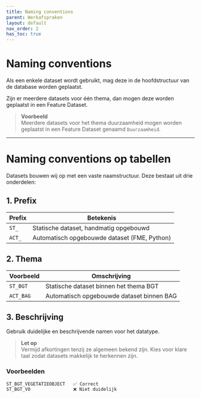 ```yaml
---
title: Naming conventions
parent: Werkafspraken
layout: default
nav_order: 2
has_toc: true
---
```


# Naming conventions

Als een enkele dataset wordt gebruikt, mag deze in de hoofdstructuur van de database worden geplaatst.

Zijn er meerdere datasets voor één thema, dan mogen deze worden geplaatst in een Feature Dataset.

> **Voorbeeld**  
> Meerdere datasets voor het thema duurzaamheid mogen worden geplaatst in een Feature Dataset genaamd `Duurzaamheid`.

---

# Naming conventions op tabellen

Datasets bouwen wij op met een vaste naamstructuur. Deze bestaat uit drie onderdelen:

## 1. Prefix

| Prefix | Betekenis                                      |
|--------|------------------------------------------------|
| `ST_`  | Statische dataset, handmatig opgebouwd         |
| `ACT_` | Automatisch opgebouwde dataset (FME, Python)   |

## 2. Thema

| Voorbeeld   | Omschrijving                              |
|-------------|-------------------------------------------|
| `ST_BGT`    | Statische dataset binnen het thema BGT    |
| `ACT_BAG`   | Automatisch opgebouwde dataset binnen BAG |

## 3. Beschrijving

Gebruik duidelijke en beschrijvende namen voor het datatype.

> **Let op**  
> Vermijd afkortingen tenzij ze algemeen bekend zijn. Kies voor klare taal zodat datasets makkelijk te herkennen zijn.

### Voorbeelden

```text
ST_BGT_VEGETATIEOBJECT   ✅ Correct
ST_BGT_VO                ❌ Niet duidelijk
